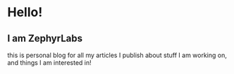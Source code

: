 <audio autoplay loop>
  <source src="/music/lush.mp3" type="audio/mpeg">
</audio>

# Hello!  
## I am ZephyrLabs
this is personal blog for all my articles I publish about stuff I am working on, and things I am interested in!

